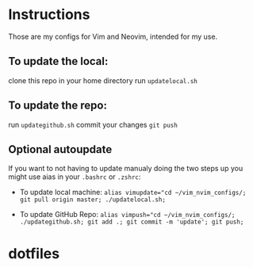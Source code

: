 # Instructions
Those are my configs for Vim and Neovim, intended for my use.

## To update the local:
clone this repo in your home directory
run `updatelocal.sh`

## To update the repo:
run `updategithub.sh`
commit your changes
`git push`

## Optional autoupdate
If you want to not having to update manualy doing the two steps up you might use aias in your `.bashrc` or `.zshrc`:

- To update local machine: `alias vimupdate="cd ~/vim_nvim_configs/; git pull origin master; ./updatelocal.sh;`

- To update GitHub Repo: `alias vimpush="cd ~/vim_nvim_configs/; ./updategithub.sh; git add .; git commit -m 'update'; git push;`
# dotfiles
